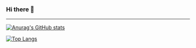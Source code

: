 ### Hi there 👋

---

[![Anurag's GitHub stats](https://github-readme-stats.vercel.app/api?username=copocaneta&count_private=true&show_icons=true&theme=cobalt)](https://github.com/copocaneta)

[![Top Langs](https://github-readme-stats.vercel.app/api/top-langs/?username=copocaneta&layout=compact)](https://github.com/anuraghazra/github-readme-stats)

<!--
**copocaneta/copocaneta** is a ✨ _special_ ✨ repository because its `README.md` (this file) appears on your GitHub profile.

Here are some ideas to get you started:

- 🔭 I’m currently working on ...
- 🌱 I’m currently learning ...
- 👯 I’m looking to collaborate on ...
- 🤔 I’m looking for help with ...
- 💬 Ask me about ...
- 📫 How to reach me: ...
- 😄 Pronouns: ...
- ⚡ Fun fact: ...
-->

